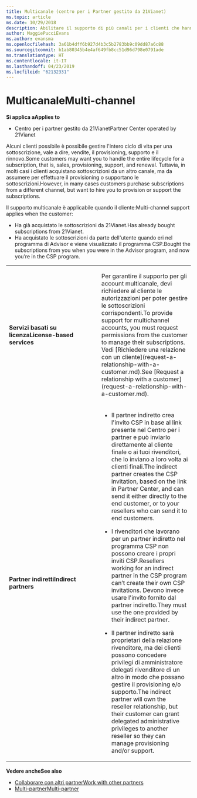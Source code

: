 ```yaml
---
title: Multicanale (centro per i Partner gestito da 21Vianet)
ms.topic: article
ms.date: 10/29/2018
description: Abilitare il supporto di più canali per i clienti che hanno acquistato le sottoscrizioni tramite altri canali ma vuole assumere è eseguire il provisioning o supportare la sottoscrizione.
author: MaggiePucciEvans
ms.author: evansma
ms.openlocfilehash: 3a61b4dff6b927d4b3c5b2783bb9c09dd87a6c88
ms.sourcegitcommit: b1ab80345b4e4af649fb8cc51d96d798e0791ade
ms.translationtype: HT
ms.contentlocale: it-IT
ms.lasthandoff: 04/23/2019
ms.locfileid: "62132331"
---
```

# <a name="multi-channel"></a><span data-ttu-id="132e5-103">Multicanale</span><span class="sxs-lookup"><span data-stu-id="132e5-103">Multi-channel</span></span>

<span data-ttu-id="132e5-104">**Si applica a**</span><span class="sxs-lookup"><span data-stu-id="132e5-104">**Applies to**</span></span>

-   <span data-ttu-id="132e5-105">Centro per i partner gestito da 21Vianet</span><span class="sxs-lookup"><span data-stu-id="132e5-105">Partner Center operated by 21Vianet</span></span>

<span data-ttu-id="132e5-106">Alcuni clienti possibile è possibile gestire l'intero ciclo di vita per una sottoscrizione, vale a dire, vendite, il provisioning, supporto e il rinnovo.</span><span class="sxs-lookup"><span data-stu-id="132e5-106">Some customers may want you to handle the entire lifecycle for a subscription, that is, sales, provisioning, support, and renewal.</span></span> <span data-ttu-id="132e5-107">Tuttavia, in molti casi i clienti acquistano sottoscrizioni da un altro canale, ma da assumere per effettuare il provisioning o supportano le sottoscrizioni.</span><span class="sxs-lookup"><span data-stu-id="132e5-107">However, in many cases customers purchase subscriptions from a different channel, but want to hire you to provision or support the subscriptions.</span></span>

<span data-ttu-id="132e5-108">Il supporto multicanale è applicabile quando il cliente:</span><span class="sxs-lookup"><span data-stu-id="132e5-108">Multi-channel support applies when the customer:</span></span>

-   <span data-ttu-id="132e5-109">Ha già acquistato le sottoscrizioni da 21Vianet.</span><span class="sxs-lookup"><span data-stu-id="132e5-109">Has already bought subscriptions from 21Vianet.</span></span> 
-   <span data-ttu-id="132e5-110">Ha acquistato le sottoscrizioni da parte dell'utente quando eri nel programma di Advisor e viene visualizzato il programma CSP.</span><span class="sxs-lookup"><span data-stu-id="132e5-110">Bought the subscriptions from you when you were in the Advisor program, and now you’re in the CSP program.</span></span>

<table>
<colgroup>
<col width="50%" />
<col width="50%" />
</colgroup>
<tbody>
<tr class="odd">
<td><p><span data-ttu-id="132e5-111"><strong>Servizi basati su licenza</strong></span><span class="sxs-lookup"><span data-stu-id="132e5-111"><strong>License-based services</strong></span></span></p></td>
<td><p><span data-ttu-id="132e5-112">Per garantire il supporto per gli account multicanale, devi richiedere al cliente le autorizzazioni per poter gestire le sottoscrizioni corrispondenti.</span><span class="sxs-lookup"><span data-stu-id="132e5-112">To provide support for multichannel accounts, you must request permissions from the customer to manage their subscriptions.</span></span> <span data-ttu-id="132e5-113">Vedi [Richiedere una relazione con un cliente](request-a-relationship-with-a-customer.md).</span><span class="sxs-lookup"><span data-stu-id="132e5-113">See [Request a relationship with a customer](request-a-relationship-with-a-customer.md).</span></span></p></td>
</tr>
<tr class="odd">
<td><p><span data-ttu-id="132e5-114"><strong>Partner indiretti</strong></span><span class="sxs-lookup"><span data-stu-id="132e5-114"><strong>Indirect partners</strong></span></span></p></td>
<td><ul>
<li><p><span data-ttu-id="132e5-115">Il partner indiretto crea l'invito CSP in base al link presente nel Centro per i partner e può inviarlo direttamente al cliente finale o ai tuoi rivenditori, che lo inviano a loro volta ai clienti finali.</span><span class="sxs-lookup"><span data-stu-id="132e5-115">The indirect partner creates the CSP invitation, based on the link in Partner Center, and can send it either directly to the end customer, or to your resellers who can send it to end customers.</span></span></p></li>
<li><p><span data-ttu-id="132e5-116">I rivenditori che lavorano per un partner indiretto nel programma CSP non possono creare i propri inviti CSP.</span><span class="sxs-lookup"><span data-stu-id="132e5-116">Resellers working for an indirect partner in the CSP program can’t create their own CSP invitations.</span></span> <span data-ttu-id="132e5-117">Devono invece usare l'invito fornito dal partner indiretto.</span><span class="sxs-lookup"><span data-stu-id="132e5-117">They must use the one provided by their indirect partner.</span></span></p></li>
<li><p><span data-ttu-id="132e5-118">Il partner indiretto sarà proprietari della relazione rivenditore, ma dei clienti possono concedere privilegi di amministratore delegati rivenditore di un altro in modo che possano gestire il provisioning e/o supporto.</span><span class="sxs-lookup"><span data-stu-id="132e5-118">The indirect partner will own the reseller relationship, but their customer can grant delegated administrative privileges to another reseller so they can manage provisioning and/or support.</span></span></p></li>
</ul></td>
</tr>
</tbody>
</table>

<span data-ttu-id="132e5-119">**Vedere anche**</span><span class="sxs-lookup"><span data-stu-id="132e5-119">**See also**</span></span>

-   [<span data-ttu-id="132e5-120">Collaborare con altri partner</span><span class="sxs-lookup"><span data-stu-id="132e5-120">Work with other partners</span></span>](work-with-other-partners.md)
-   [<span data-ttu-id="132e5-121">Multi-partner</span><span class="sxs-lookup"><span data-stu-id="132e5-121">Multi-partner</span></span>](multipartner.md)
 

 

 




